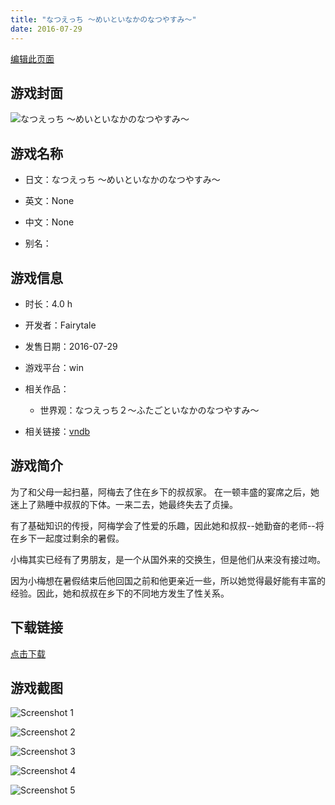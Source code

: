 ```yaml
---
title: "なつえっち ～めいといなかのなつやすみ～"
date: 2016-07-29
---
```

[编辑此页面](https://github.com/ACG-3/ADV3-source/blob/main/source/_posts/%E3%81%AA%E3%81%A4%E3%81%88%E3%81%A3%E3%81%A1%20%EF%BD%9E%E3%82%81%E3%81%84%E3%81%A8%E3%81%84%E3%81%AA%E3%81%8B%E3%81%AE%E3%81%AA%E3%81%A4%E3%82%84%E3%81%99%E3%81%BF%EF%BD%9E.md)

## 游戏封面

![なつえっち ～めいといなかのなつやすみ～](https%3A//pan.timero.xyz/onedrive/img_lib_001/%E3%81%AA%E3%81%A4%E3%81%88%E3%81%A3%E3%81%A1%20%EF%BD%9E%E3%82%81%E3%81%84%E3%81%A8%E3%81%84%E3%81%AA%E3%81%8B%E3%81%AE%E3%81%AA%E3%81%A4%E3%82%84%E3%81%99%E3%81%BF%EF%BD%9E_cover.avif)


## 游戏名称

- 日文：なつえっち ～めいといなかのなつやすみ～
- 英文：None
- 中文：None

- 别名：


## 游戏信息

- 时长：4.0 h
- 开发者：Fairytale
- 发售日期：2016-07-29
- 游戏平台：win
- 相关作品：
   - 世界观：なつえっち２～ふたごといなかのなつやすみ～

- 相关链接：[vndb](https://vndb.org/v19763)


## 游戏简介

为了和父母一起扫墓，阿梅去了住在乡下的叔叔家。
在一顿丰盛的宴席之后，她迷上了熟睡中叔叔的下体。一来二去，她最终失去了贞操。

有了基础知识的传授，阿梅学会了性爱的乐趣，因此她和叔叔--她勤奋的老师--将在乡下一起度过剩余的暑假。

小梅其实已经有了男朋友，是一个从国外来的交换生，但是他们从来没有接过吻。

因为小梅想在暑假结束后他回国之前和他更亲近一些，所以她觉得最好能有丰富的经验。因此，她和叔叔在乡下的不同地方发生了性关系。




## 下载链接

[点击下载](https://pan.timero.xyz/onedrive/adv_lib_001/%E3%81%AA%E3%81%A4%E3%81%88%E3%81%A3%E3%81%A1%20%EF%BD%9E%E3%82%81%E3%81%84%E3%81%A8%E3%81%84%E3%81%AA%E3%81%8B%E3%81%AE%E3%81%AA%E3%81%A4%E3%82%84%E3%81%99%E3%81%BF%EF%BD%9E)


## 游戏截图


![Screenshot 1](https%3A//pan.timero.xyz/onedrive/img_lib_001/%E3%81%AA%E3%81%A4%E3%81%88%E3%81%A3%E3%81%A1%20%EF%BD%9E%E3%82%81%E3%81%84%E3%81%A8%E3%81%84%E3%81%AA%E3%81%8B%E3%81%AE%E3%81%AA%E3%81%A4%E3%82%84%E3%81%99%E3%81%BF%EF%BD%9E_Screenshot_1.avif)

![Screenshot 2](https%3A//pan.timero.xyz/onedrive/img_lib_001/%E3%81%AA%E3%81%A4%E3%81%88%E3%81%A3%E3%81%A1%20%EF%BD%9E%E3%82%81%E3%81%84%E3%81%A8%E3%81%84%E3%81%AA%E3%81%8B%E3%81%AE%E3%81%AA%E3%81%A4%E3%82%84%E3%81%99%E3%81%BF%EF%BD%9E_Screenshot_2.avif)

![Screenshot 3](https%3A//pan.timero.xyz/onedrive/img_lib_001/%E3%81%AA%E3%81%A4%E3%81%88%E3%81%A3%E3%81%A1%20%EF%BD%9E%E3%82%81%E3%81%84%E3%81%A8%E3%81%84%E3%81%AA%E3%81%8B%E3%81%AE%E3%81%AA%E3%81%A4%E3%82%84%E3%81%99%E3%81%BF%EF%BD%9E_Screenshot_3.avif)

![Screenshot 4](https%3A//pan.timero.xyz/onedrive/img_lib_001/%E3%81%AA%E3%81%A4%E3%81%88%E3%81%A3%E3%81%A1%20%EF%BD%9E%E3%82%81%E3%81%84%E3%81%A8%E3%81%84%E3%81%AA%E3%81%8B%E3%81%AE%E3%81%AA%E3%81%A4%E3%82%84%E3%81%99%E3%81%BF%EF%BD%9E_Screenshot_4.avif)

![Screenshot 5](https%3A//pan.timero.xyz/onedrive/img_lib_001/%E3%81%AA%E3%81%A4%E3%81%88%E3%81%A3%E3%81%A1%20%EF%BD%9E%E3%82%81%E3%81%84%E3%81%A8%E3%81%84%E3%81%AA%E3%81%8B%E3%81%AE%E3%81%AA%E3%81%A4%E3%82%84%E3%81%99%E3%81%BF%EF%BD%9E_Screenshot_5.avif)

